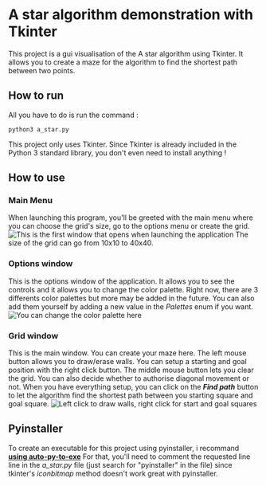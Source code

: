 
# A star algorithm demonstration with Tkinter

This project is a gui visualisation of the A star algorithm using Tkinter. It allows you to create a maze for the algorithm to find the shortest path between two points.

## How to run
All you have to do is run the command : 

    python3 a_star.py
This project only uses Tkinter. Since Tkinter is already included in the Python 3 standard library, you don't even need to install anything !

## How to use
### Main Menu
When launching this program, you'll be greeted with the main menu where you can choose the grid's size, go to the options menu or create the grid.
![This is the first window that opens when launching the application](https://imagizer.imageshack.com/v2/904x529q90/r/922/nofL1v.png)
The size of the grid can go from 10x10 to 40x40.
### Options window
This is the options window of the application. It allows you to see the controls and it allows you to change the color palette. Right now, there are 3 differents color palettes but more may be added in the future. You can also add them yourself by adding a new value in the *Palettes* enum if you want.
![You can change the color palette here](https://imagizer.imageshack.com/v2/895x535q90/r/923/Vo7qo2.png)
### Grid window
This is the main window. You can create your maze here. The left mouse button allows you to draw/erase walls. You can setup a starting and goal position with the right click button. The middle mouse button lets you clear the grid. You can also decide whether to authorise diagonal movement or not. When you have everything setup, you can click on the ***Find path*** button to let the algorithm find the shortest path between you starting square and goal square.
![Left click to draw walls, right click for start and goal squares](https://imagizer.imageshack.com/img924/8831/Jmq12O.gif)

## Pyinstaller
To create an executable for this project using pyinstaller, i recommand **[using auto-py-to-exe](https://pypi.org/project/auto-py-to-exe/)**
For that, you'll need to comment the requested line line in the *a_star.py* file (just search for "pyinstaller" in the file) since tkinter's *iconbitmap* method doesn't work great with pyinstaller.